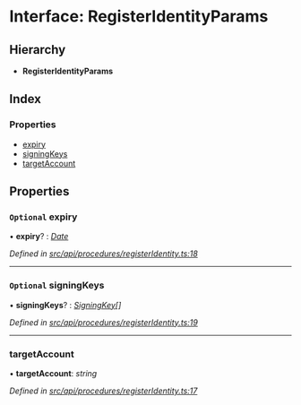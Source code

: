 # Interface: RegisterIdentityParams

## Hierarchy

* **RegisterIdentityParams**

## Index

### Properties

* [expiry](registeridentityparams.md#optional-expiry)
* [signingKeys](registeridentityparams.md#optional-signingkeys)
* [targetAccount](registeridentityparams.md#targetaccount)

## Properties

### `Optional` expiry

• **expiry**? : *[Date](../enums/transactionargumenttype.md#date)*

*Defined in [src/api/procedures/registerIdentity.ts:18](https://github.com/PolymathNetwork/polymesh-sdk/blob/3b32ccad/src/api/procedures/registerIdentity.ts#L18)*

___

### `Optional` signingKeys

• **signingKeys**? : *[SigningKey](signingkey.md)[]*

*Defined in [src/api/procedures/registerIdentity.ts:19](https://github.com/PolymathNetwork/polymesh-sdk/blob/3b32ccad/src/api/procedures/registerIdentity.ts#L19)*

___

###  targetAccount

• **targetAccount**: *string*

*Defined in [src/api/procedures/registerIdentity.ts:17](https://github.com/PolymathNetwork/polymesh-sdk/blob/3b32ccad/src/api/procedures/registerIdentity.ts#L17)*
